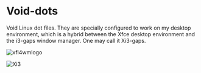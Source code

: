 # Void-dots

Void Linux dot files. They are specially configured to work on my desktop environment, which is a hybrid between the Xfce desktop environment and the i3-gaps window manager. One may call it Xi3-gaps. 

![xfi4wmlogo](https://user-images.githubusercontent.com/64110504/93293153-8b2e8380-f7a4-11ea-885d-c97c8591f5af.png)

![Xi3](https://user-images.githubusercontent.com/64110504/93421491-ba112c00-f86e-11ea-81de-397bf6cd20a3.png)

